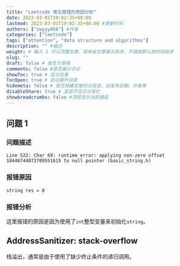 ```yaml
---
title: "Leetcode 常见报错的原因分析"
date: 2023-03-01T19:02:35+08:00
lastmod: 2023-03-01T19:02:35+08:00 #更新时间
authors: ["zwyyy456"] #作者
categories: ["leetcode"]
tags: ["attention", "data structure and algorithms"]
description: "" #描述
weight: # 输入 1 可以顶置文章，用来给文章展示排序，不填就默认按时间排序
slug: ""
draft: false # 是否为草稿
comments: false #是否展示评论
showToc: true # 显示目录
TocOpen: true # 自动展开目录
hidemeta: false # 是否隐藏文章的元信息，如发布日期、作者等
disableShare: true # 底部不显示分享栏
showbreadcrumbs: false #顶部显示当前路径
---
```

## 问题 1
### 问题描述
`Line 522: Char 69: runtime error: applying non-zero offset 18446744073709551615 to null pointer (basic_string.h)`

### 报错原因
`string res = 0`

### 报错分析
这里报错的原因是因为使用了`int`整型变量来初始化`string`。

## AddressSanitizer: stack-overflow

栈溢出，通常是由于使用了缺少终止条件的递归调用。

